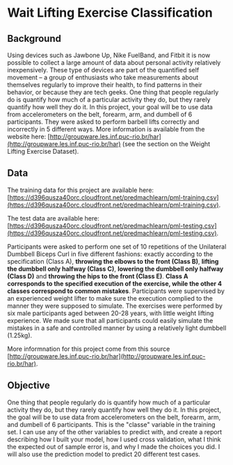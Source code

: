 # Wait Lifting Exercise Classification

## __Background__
Using devices such as Jawbone Up, Nike FuelBand, and Fitbit it is now possible to collect a large amount of data about personal activity relatively inexpensively. These type of devices are part of the quantified self movement – a group of enthusiasts who take measurements about themselves regularly to improve their health, to find patterns in their behavior, or because they are tech geeks. One thing that people regularly do is quantify how much of a particular activity they do, but they rarely quantify how well they do it. In this project, your goal will be to use data from accelerometers on the belt, forearm, arm, and dumbell of 6 participants. They were asked to perform barbell lifts correctly and incorrectly in 5 different ways. More information is available from the website here: [http://groupware.les.inf.puc-rio.br/har](http://groupware.les.inf.puc-rio.br/har) (see the section on the Weight Lifting Exercise Dataset).

## __Data__  
The training data for this project are available here: [https://d396qusza40orc.cloudfront.net/predmachlearn/pml-training.csv](https://d396qusza40orc.cloudfront.net/predmachlearn/pml-training.csv).

The test data are available here: [https://d396qusza40orc.cloudfront.net/predmachlearn/pml-testing.csv](https://d396qusza40orc.cloudfront.net/predmachlearn/pml-testing.csv).

Participants were asked to perform one set of 10 repetitions of the Unilateral Dumbbell Biceps Curl in five different fashions: exactly according to the specification (Class A), __throwing the elbows to the front (Class B)__, __lifting the dumbbell only halfway (Class C)__, __lowering the dumbbell only halfway (Class D)__ and __throwing the hips to the front (Class E)__. __Class A corresponds to the specified execution of the exercise, while the other 4 classes correspond to common mistakes__. Participants were supervised by an experienced weight lifter to make sure the execution complied to the manner they were supposed to simulate. The exercises were performed by six male participants aged between 20-28 years, with little weight lifting experience. We made sure that all participants could easily simulate the mistakes in a safe and controlled manner by using a relatively light dumbbell (1.25kg).

More informnation for this project come from this source [http://groupware.les.inf.puc-rio.br/har](http://groupware.les.inf.puc-rio.br/har).

## __Objective__   
One thing that people regularly do is quantify how much of a particular activity they do, but they rarely quantify how well they do it. In this project, the goal will be to use data from accelerometers on the belt, forearm, arm, and dumbell of 6 participants. This is the "classe" variable in the training set. I can use any of the other variables to predict with, and create a report describing how I built your model, how I used cross validation, what I think the expected out of sample error is, and why I made the choices you did. I will also use the prediction model to predict 20 different test cases.
